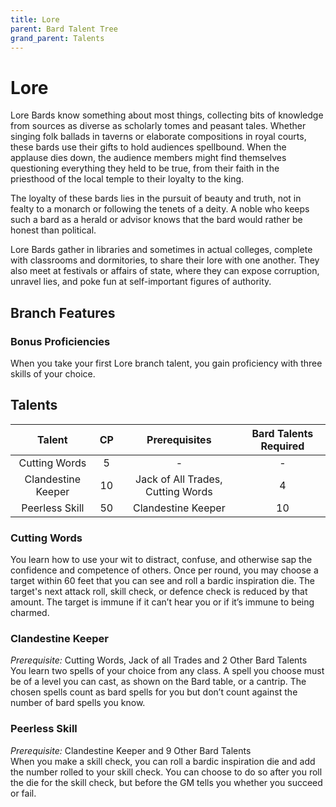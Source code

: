 ```yaml
---
title: Lore
parent: Bard Talent Tree
grand_parent: Talents
---
```


# Lore
Lore Bards know something about most things, collecting bits of knowledge from sources as diverse as scholarly tomes and peasant tales. Whether singing folk ballads in taverns or elaborate compositions in royal courts, these bards use their gifts to hold audiences spellbound. When the applause dies down, the audience members might find themselves questioning everything they held to be true, from their faith in the priesthood of the local temple to their loyalty to the king.

The loyalty of these bards lies in the pursuit of beauty and truth, not in fealty to a monarch or following the tenets of a deity. A noble who keeps such a bard as a herald or advisor knows that the bard would rather be honest than political.

Lore Bards gather in libraries and sometimes in actual colleges, complete with classrooms and dormitories, to share their lore with one another. They also meet at festivals or affairs of state, where they can expose corruption, unravel lies, and poke fun at self-important figures of authority.

## Branch Features

### Bonus Proficiencies
When you take your first Lore branch talent, you gain proficiency with three skills of your choice.

## Talents

| Talent | CP | Prerequisites | Bard Talents Required |
|:------:|:--:|:-------------:|:---------------------:|
| Cutting Words | 5 | - | - |
| Clandestine Keeper | 10 | Jack of All Trades, Cutting Words | 4 |
| Peerless Skill | 50 | Clandestine Keeper | 10 |

### Cutting Words
You learn how to use your wit to distract, confuse, and otherwise sap the confidence and competence of others. Once per round, you may choose a target within 60 feet that you can see and roll a bardic inspiration die. The target's next attack roll, skill check, or defence check is reduced by that amount. The target is immune if it can’t hear you or if it’s immune to being charmed.

### Clandestine Keeper
*Prerequisite:* Cutting Words, Jack of all Trades and 2 Other Bard Talents<br>
You learn two spells of your choice from any class. A spell you choose must be of a level you can cast, as shown on the Bard table, or a cantrip. The chosen spells count as bard spells for you but don’t count against the number of bard spells you know.

### Peerless Skill
*Prerequisite:* Clandestine Keeper and 9 Other Bard Talents<br>
When you make a skill check, you can roll a bardic inspiration die and add the number rolled to your skill check. You can choose to do so after you roll the die for the skill check, but before the GM tells you whether you succeed or fail.
